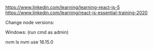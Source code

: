 https://www.linkedin.com/learning/learning-react-js-5
https://www.linkedin.com/learning/react-js-essential-training-2020

Change node versions:

Windows: (run cmd as admin)

nvm ls
nvm use 16.15.0
